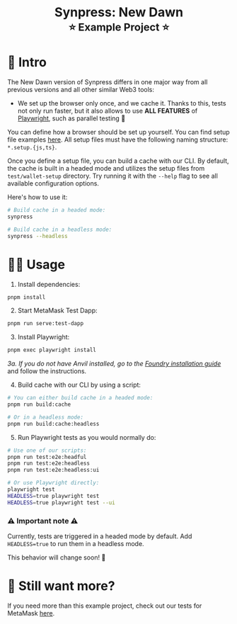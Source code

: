 <h1 align="center">
    Synpress: New Dawn
    <br>
    <small>⭐ Example Project ⭐</small>
</h1>

# 📖 Intro

The New Dawn version of Synpress differs in one major way from all previous versions and all other similar Web3 tools:

- We set up the browser only once, and we cache it. Thanks to this, tests not only run faster, but it also allows to use
  **ALL FEATURES** of [Playwright](https://playwright.dev/), such as parallel testing 🚀

You can define how a browser should be set up yourself. You can find setup file examples [here](./test/wallet-setup).
All setup files must have the following naming structure: `*.setup.{js,ts}`.

Once you define a setup file, you can build a cache with our CLI. By default, the cache is built in a headed mode and
utilizes the setup files from `test/wallet-setup` directory.
Try running it with the `--help` flag to see all available configuration options.

Here's how to use it:

```bash
# Build cache in a headed mode:
synpress

# Build cache in a headless mode:
synpress --headless
```

# 🧑‍💻 Usage

1. Install dependencies:

```bash
pnpm install 
```

2. Start MetaMask Test Dapp:

```bash
pnpm run serve:test-dapp
```

3. Install Playwright:

```bash
pnpm exec playwright install  
```

*3a. If you do not have Anvil installed, go to
the [Foundry installation guide](https://book.getfoundry.sh/getting-started/installation#installation)* and follow the
instructions.

4. Build cache with our CLI by using a script:

```bash
# You can either build cache in a headed mode:
pnpm run build:cache

# Or in a headless mode:
pnpm run build:cache:headless
```

5. Run Playwright tests as you would normally do:

```bash
# Use one of our scripts:
pnpm run test:e2e:headful
pnpm run test:e2e:headless
pnpm run test:e2e:headless:ui

# Or use Playwright directly:
playwright test
HEADLESS=true playwright test
HEADLESS=true playwright test --ui
```

### ⚠️ Important note ⚠️

Currently, tests are triggered in a headed mode by default. Add `HEADLESS=true` to run them in a headless mode.

This behavior will change soon! 🫡

# 🤔 Still want more?

If you need more than this example project, check out our tests for MetaMask [here](../../wallets/metamask/test/e2e).
